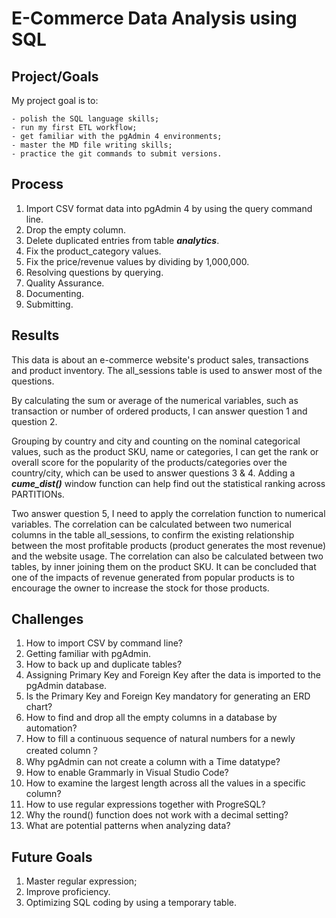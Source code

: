 # E-Commerce Data Analysis using SQL

## Project/Goals
My project goal is to:

    - polish the SQL language skills;
    - run my first ETL workflow;
    - get familiar with the pgAdmin 4 environments;
    - master the MD file writing skills;
    - practice the git commands to submit versions.

## Process

1. Import CSV format data into pgAdmin 4 by using the query command line.
2. Drop the empty column.
3. Delete duplicated entries from table ***analytics***.
4. Fix the product_category values.
5. Fix the price/revenue values by dividing by 1,000,000.
6. Resolving questions by querying.
7. Quality Assurance.
8. Documenting.
9. Submitting.

## Results

This data is about an e-commerce website's product sales, transactions and product inventory. The all_sessions table is used to answer most of the questions. 

By calculating the sum or average of the numerical variables, such as transaction or number of ordered products, I can answer question 1 and question 2.

Grouping by country and city and counting on the nominal categorical values, such as the product SKU, name or categories, I can get the rank or overall score for the popularity of the products/categories over the country/city, which can be used to answer questions 3 & 4. Adding a ***cume_dist()*** window function can help find out the statistical ranking across PARTITIONs.

Two answer question 5, I need to apply the correlation function to numerical variables. The correlation can be calculated between two numerical columns in the table all_sessions, to confirm the existing relationship between the most profitable products (product generates the most revenue) and the website usage. The correlation can also be calculated between two tables, by inner joining them on the product SKU. It can be concluded that one of the impacts of revenue generated from popular products is to encourage the owner to increase the stock for those products.

## Challenges 

1. How to import CSV by command line?
2. Getting familiar with pgAdmin.
3. How to back up and duplicate tables?
4. Assigning Primary Key and Foreign Key after the data is imported to the pgAdmin database.
5. Is the Primary Key and Foreign Key mandatory for generating an ERD chart?
6. How to find and drop all the empty columns in a database by automation?
7. How to fill a continuous sequence of natural numbers for a newly created column？
8. Why pgAdmin can not create a column with a Time datatype?
9. How to enable Grammarly in Visual Studio Code?
10. How to examine the largest length across all the values in a specific column?
11. How to use regular expressions together with ProgreSQL?
12. Why the round() function does not work with a decimal setting?
13. What are potential patterns when analyzing data?


## Future Goals

1. Master regular expression;
2. Improve proficiency.
3. Optimizing SQL coding by using a temporary table.


